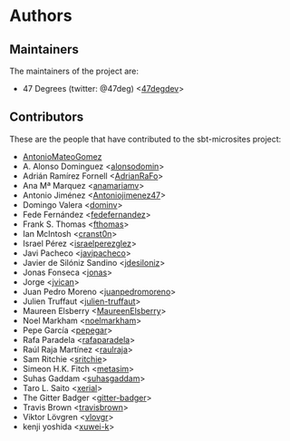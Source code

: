 # Authors

## Maintainers

The maintainers of the project are:

* 47 Degrees (twitter: @47deg) <[47degdev](https://github.com/47degdev)>

## Contributors

These are the people that have contributed to the sbt-microsites project:

* [AntonioMateoGomez](https://github.com/AntonioMateoGomez)
* A. Alonso Dominguez <[alonsodomin](https://github.com/alonsodomin)>
* Adrián Ramírez Fornell <[AdrianRaFo](https://github.com/AdrianRaFo)>
* Ana Mª Marquez <[anamariamv](https://github.com/anamariamv)>
* Antonio Jiménez <[Antoniojimenez47](https://github.com/Antoniojimenez47)>
* Domingo Valera <[dominv](https://github.com/dominv)>
* Fede Fernández <[fedefernandez](https://github.com/fedefernandez)>
* Frank S. Thomas <[fthomas](https://github.com/fthomas)>
* Ian McIntosh <[cranst0n](https://github.com/cranst0n)>
* Israel Pérez <[israelperezglez](https://github.com/israelperezglez)>
* Javi Pacheco <[javipacheco](https://github.com/javipacheco)>
* Javier de Silóniz Sandino <[jdesiloniz](https://github.com/jdesiloniz)>
* Jonas Fonseca <[jonas](https://github.com/jonas)>
* Jorge <[jvican](https://github.com/jvican)>
* Juan Pedro Moreno <[juanpedromoreno](https://github.com/juanpedromoreno)>
* Julien Truffaut <[julien-truffaut](https://github.com/julien-truffaut)>
* Maureen Elsberry  <[MaureenElsberry](https://github.com/MaureenElsberry)>
* Noel Markham <[noelmarkham](https://github.com/noelmarkham)>
* Pepe García <[pepegar](https://github.com/pepegar)>
* Rafa Paradela <[rafaparadela](https://github.com/rafaparadela)>
* Raúl Raja Martínez <[raulraja](https://github.com/raulraja)>
* Sam Ritchie <[sritchie](https://github.com/sritchie)>
* Simeon H.K. Fitch <[metasim](https://github.com/metasim)>
* Suhas Gaddam <[suhasgaddam](https://github.com/suhasgaddam)>
* Taro L. Saito <[xerial](https://github.com/xerial)>
* The Gitter Badger <[gitter-badger](https://github.com/gitter-badger)>
* Travis Brown <[travisbrown](https://github.com/travisbrown)>
* Viktor Lövgren <[vlovgr](https://github.com/vlovgr)>
* kenji yoshida <[xuwei-k](https://github.com/xuwei-k)>